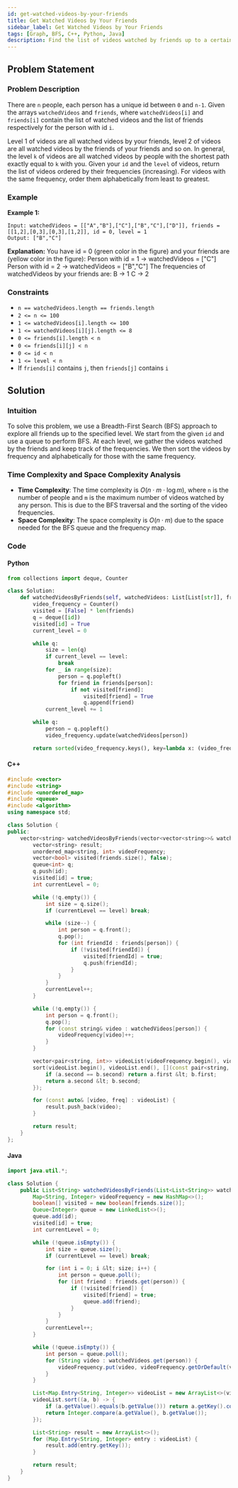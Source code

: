 ```yaml
---
id: get-watched-videos-by-your-friends
title: Get Watched Videos by Your Friends
sidebar_label: Get Watched Videos by Your Friends
tags: [Graph, BFS, C++, Python, Java]
description: Find the list of videos watched by friends up to a certain level, ordered by their frequencies.
---
```


## Problem Statement

### Problem Description

There are `n` people, each person has a unique id between `0` and `n-1`. Given the arrays `watchedVideos` and `friends`, where `watchedVideos[i]` and `friends[i]` contain the list of watched videos and the list of friends respectively for the person with id `i`.

Level 1 of videos are all watched videos by your friends, level 2 of videos are all watched videos by the friends of your friends and so on. In general, the level `k` of videos are all watched videos by people with the shortest path exactly equal to `k` with you. Given your `id` and the `level` of videos, return the list of videos ordered by their frequencies (increasing). For videos with the same frequency, order them alphabetically from least to greatest.

### Example

**Example 1:**

```
Input: watchedVideos = [["A","B"],["C"],["B","C"],["D"]], friends = [[1,2],[0,3],[0,3],[1,2]], id = 0, level = 1
Output: ["B","C"]
```
**Explanation:**
You have id = 0 (green color in the figure) and your friends are (yellow color in the figure):
Person with id = 1 -> watchedVideos = ["C"]
Person with id = 2 -> watchedVideos = ["B","C"]
The frequencies of watchedVideos by your friends are:
B -> 1
C -> 2


### Constraints

- `n == watchedVideos.length == friends.length`
- `2 <= n <= 100`
- `1 <= watchedVideos[i].length <= 100`
- `1 <= watchedVideos[i][j].length <= 8`
- `0 <= friends[i].length < n`
- `0 <= friends[i][j] < n`
- `0 <= id < n`
- `1 <= level < n`
- If `friends[i]` contains `j`, then `friends[j]` contains `i`

## Solution

### Intuition

To solve this problem, we use a Breadth-First Search (BFS) approach to explore all friends up to the specified level. We start from the given `id` and use a queue to perform BFS. At each level, we gather the videos watched by the friends and keep track of the frequencies. We then sort the videos by frequency and alphabetically for those with the same frequency.

### Time Complexity and Space Complexity Analysis

- **Time Complexity**: The time complexity is $O(n \cdot m \cdot \log m)$, where `n` is the number of people and `m` is the maximum number of videos watched by any person. This is due to the BFS traversal and the sorting of the video frequencies.
- **Space Complexity**: The space complexity is $O(n \cdot m)$ due to the space needed for the BFS queue and the frequency map.

### Code

#### Python
```python
from collections import deque, Counter

class Solution:
    def watchedVideosByFriends(self, watchedVideos: List[List[str]], friends: List[List[int]], id: int, level: int) -> List[str]:
        video_frequency = Counter()
        visited = [False] * len(friends)
        q = deque([id])
        visited[id] = True
        current_level = 0

        while q:
            size = len(q)
            if current_level == level:
                break
            for _ in range(size):
                person = q.popleft()
                for friend in friends[person]:
                    if not visited[friend]:
                        visited[friend] = True
                        q.append(friend)
            current_level += 1

        while q:
            person = q.popleft()
            video_frequency.update(watchedVideos[person])

        return sorted(video_frequency.keys(), key=lambda x: (video_frequency[x], x))
```

#### C++

```cpp
#include <vector>
#include <string>
#include <unordered_map>
#include <queue>
#include <algorithm>
using namespace std;

class Solution {
public:
    vector<string> watchedVideosByFriends(vector<vector<string>>& watchedVideos, vector<vector<int>>& friends, int id, int level) {
        vector<string> result;
        unordered_map<string, int> videoFrequency;
        vector<bool> visited(friends.size(), false);
        queue<int> q;
        q.push(id);
        visited[id] = true;
        int currentLevel = 0;

        while (!q.empty()) {
            int size = q.size();
            if (currentLevel == level) break;

            while (size--) {
                int person = q.front();
                q.pop();
                for (int friendId : friends[person]) {
                    if (!visited[friendId]) {
                        visited[friendId] = true;
                        q.push(friendId);
                    }
                }
            }
            currentLevel++;
        }

        while (!q.empty()) {
            int person = q.front();
            q.pop();
            for (const string& video : watchedVideos[person]) {
                videoFrequency[video]++;
            }
        }

        vector<pair<string, int>> videoList(videoFrequency.begin(), videoFrequency.end());
        sort(videoList.begin(), videoList.end(), [](const pair<string, int>& a, const pair<string, int>& b) {
            if (a.second == b.second) return a.first &lt; b.first;
            return a.second &lt; b.second;
        });

        for (const auto& [video, freq] : videoList) {
            result.push_back(video);
        }

        return result;
    }
};
```
#### Java
```java
import java.util.*;

class Solution {
    public List<String> watchedVideosByFriends(List<List<String>> watchedVideos, List<List<Integer>> friends, int id, int level) {
        Map<String, Integer> videoFrequency = new HashMap<>();
        boolean[] visited = new boolean[friends.size()];
        Queue<Integer> queue = new LinkedList<>();
        queue.add(id);
        visited[id] = true;
        int currentLevel = 0;

        while (!queue.isEmpty()) {
            int size = queue.size();
            if (currentLevel == level) break;

            for (int i = 0; i &lt; size; i++) {
                int person = queue.poll();
                for (int friend : friends.get(person)) {
                    if (!visited[friend]) {
                        visited[friend] = true;
                        queue.add(friend);
                    }
                }
            }
            currentLevel++;
        }

        while (!queue.isEmpty()) {
            int person = queue.poll();
            for (String video : watchedVideos.get(person)) {
                videoFrequency.put(video, videoFrequency.getOrDefault(video, 0) + 1);
            }
        }

        List<Map.Entry<String, Integer>> videoList = new ArrayList<>(videoFrequency.entrySet());
        videoList.sort((a, b) -> {
            if (a.getValue().equals(b.getValue())) return a.getKey().compareTo(b.getKey());
            return Integer.compare(a.getValue(), b.getValue());
        });

        List<String> result = new ArrayList<>();
        for (Map.Entry<String, Integer> entry : videoList) {
            result.add(entry.getKey());
        }

        return result;
    }
}
```

